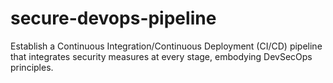 # secure-devops-pipeline
Establish a Continuous Integration/Continuous Deployment (CI/CD) pipeline that integrates security measures at every stage, embodying DevSecOps principles.
